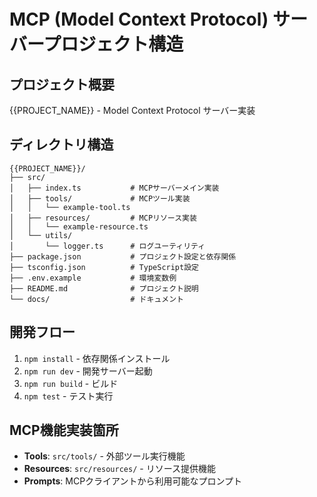# MCP (Model Context Protocol) サーバープロジェクト構造

## プロジェクト概要
{{PROJECT_NAME}} - Model Context Protocol サーバー実装

## ディレクトリ構造
```
{{PROJECT_NAME}}/
├── src/
│   ├── index.ts           # MCPサーバーメイン実装
│   ├── tools/             # MCPツール実装
│   │   └── example-tool.ts
│   ├── resources/         # MCPリソース実装
│   │   └── example-resource.ts
│   └── utils/
│       └── logger.ts      # ログユーティリティ
├── package.json           # プロジェクト設定と依存関係
├── tsconfig.json          # TypeScript設定
├── .env.example           # 環境変数例
├── README.md              # プロジェクト説明
└── docs/                  # ドキュメント
```

## 開発フロー
1. `npm install` - 依存関係インストール
2. `npm run dev` - 開発サーバー起動
3. `npm run build` - ビルド
4. `npm test` - テスト実行

## MCP機能実装箇所
- **Tools**: `src/tools/` - 外部ツール実行機能
- **Resources**: `src/resources/` - リソース提供機能  
- **Prompts**: MCPクライアントから利用可能なプロンプト